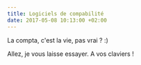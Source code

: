 ```yaml
---
title: Logiciels de compabilité
date: 2017-05-08 10:13:00 +02:00
---
```


La compta, c'est la vie, pas vrai ?  :)

Allez, je vous laisse essayer. A vos claviers !